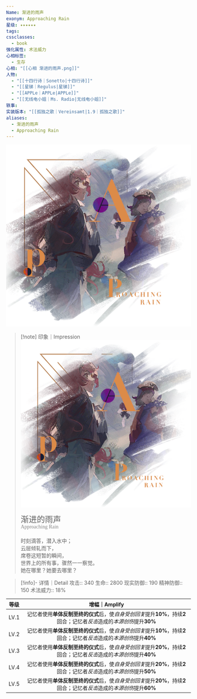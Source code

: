 ```yaml
---
Name: 渐进的雨声
exonym: Approaching Rain
星级: ✦✦✦✦✦✦
tags: 
cssclasses:
  - book
强化属性: 术法威力
心相标签:
  - 生存
心相: "[[心相 渐进的雨声.png]]"
人物:
  - "[[十四行诗｜Sonetto|十四行诗]]"
  - "[[星锑｜Regulus|星锑]]"
  - "[[APPLe｜APPLe|APPLe]]"
  - "[[无线电小姐｜Ms. Radio|无线电小姐]]"
轶事: 
实装版本: "[[孤独之歌｜Vereinsamt|1.9｜孤独之歌]]"
aliases:
  - 渐进的雨声
  - Approaching Rain
---
```

![cover](assets/渐进的雨声｜Approaching%20Rain.assets/心相%20渐进的雨声.png)

> [!note] 印象｜Impression
> ![心相 渐进的雨声|inlL|300](assets/渐进的雨声｜Approaching%20Rain.assets/心相%20渐进的雨声.png)
> <p style="font-family: '家族宋', sans-serif; font-size: 22px; line-height: 0.75; text-indent: 0;">渐进的雨声<br><span style="font-family: serif; font-size: 14px; color: #888888;">Approaching Rain</span></p>
> 
> 时刻滴答，潜入水中；  
> 云层倾轧而下，  
> 席卷这短暂的瞬间，  
> 世界上的所有事，骤然一一察觉。  
> 她在哪里？她要去哪里？

> [!info]- 详情｜Detail
> 攻击:: 340
> 生命:: 2800
> 现实防御:: 190
> 精神防御:: 150
> 术法威力:: 18%

| 等级 |                        增幅｜Amplify                         |
| :--: | :----------------------------------------------------------: |
| LV.1 | 记忆者使用**单体反制至终的仪式**后，使*自身受创回复*提升**10%**，持续**2**回合；记忆者*反击*造成的*本源创伤*提升**30%** |
| LV.2 | 记忆者使用**单体反制至终的仪式**后，使*自身受创回复*提升**10%**，持续**2**回合；记忆者*反击*造成的*本源创伤*提升**40%** |
| LV.3 | 记忆者使用**单体反制至终的仪式**后，使*自身受创回复*提升**20%**，持续**2**回合；记忆者*反击*造成的*本源创伤*提升**40%** |
| LV.4 | 记忆者使用**单体反制至终的仪式**后，使*自身受创回复*提升**20%**，持续**2**回合；记忆者*反击*造成的*本源创伤*提升**50%** |
| LV.5 | 记忆者使用**单体反制至终的仪式**后，使*自身受创回复*提升**20%**，持续**2**回合；记忆者*反击*造成的*本源创伤*提升**60%** |
